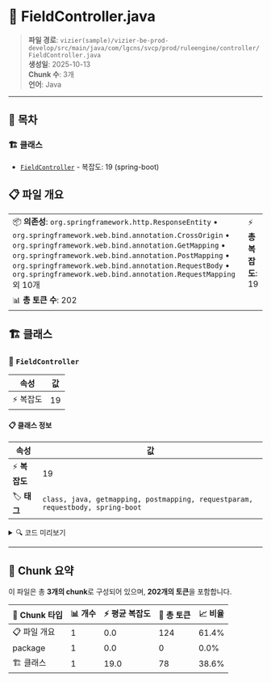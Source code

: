 # 📄 FieldController.java

> **파일 경로**: `vizier(sample)/vizier-be-prod-develop/src/main/java/com/lgcns/svcp/prod/ruleengine/controller/FieldController.java`  
> **생성일**: 2025-10-13  
> **Chunk 수**: 3개  
> **언어**: Java
---

## 📑 목차

### 🏗️ 클래스
- [`FieldController`](#class-fieldcontroller) - 복잡도: 19 (spring-boot)

## 📋 파일 개요

| | |
|--|--|
| 📦 **의존성**: `org.springframework.http.ResponseEntity` • `org.springframework.web.bind.annotation.CrossOrigin` • `org.springframework.web.bind.annotation.GetMapping` • `org.springframework.web.bind.annotation.PostMapping` • `org.springframework.web.bind.annotation.RequestBody` • `org.springframework.web.bind.annotation.RequestMapping` 외 10개 | ⚡ **총 복잡도**: 19 |
| 📊 **총 토큰 수**: 202 |  |



## 🏗️ 클래스

### <a id="class-fieldcontroller"></a>🎯 `FieldController`

| 속성 | 값 |
|------|----|
| ⚡ 복잡도 | 19 |



#### 📋 클래스 정보

| 속성 | 값 |
|------|----|
| ⚡ **복잡도** | 19 || 📍 **라인 범위** | 27-27 |
| 🏷️ **태그** | `class, java, getmapping, postmapping, requestparam, requestbody, spring-boot` || 🏗️ **프레임워크** | `spring-boot` |

<details>
<summary>🔍 코드 미리보기</summary>

```java
public class FieldController {
	
	private final FieldService fieldService;
	
	@GetMapping
	@Operation(summary = "search field", description = "search field")
	public PageResult<FieldDto> searchField(@RequestParam(name = "page") Integer page, @RequestParam(name = "size") Integer size, 
				@RequestParam(name = "type", required = false) String type, @RequestParam(name = "value", required = false) String value, HttpServletRequest request) {
		
		FieldSearchPagingDto searchPaging = new FieldSearchPagingDto();
		searchPaging.setPage(page);
		searchPaging.setSize(size);
		searchPaging.setType(type);
		searchPaging.setValue(value);
	    return fieldService.retrieveAllFields(searchPaging);
	}
	
	@PostMapping
	@Operation(summary = "save field", description = "save field")
	public void saveField(@Re...
```

**Chunk 정보**
- 🆔 **ID**: `b89c8fb805cc`
- 📍 **라인**: 27-27
- 📊 **토큰**: 78
- 🏷️ **태그**: `class, java, getmapping, postmapping, requestparam...`

</details>

---





## 🧩 Chunk 요약

이 파일은 총 **3개의 chunk**로 구성되어 있으며, **202개의 토큰**을 포함합니다.

| 🧩 Chunk 타입 | 📊 개수 | ⚡ 평균 복잡도 | 📝 총 토큰 | 📈 비율 |
|---------------|--------|-------------|----------|--------|
| 📋 파일 개요 | 1 | 0.0 | 124 | 61.4% |
| package | 1 | 0.0 | 0 | 0.0% |
| 🏗️ 클래스 | 1 | 19.0 | 78 | 38.6% |

